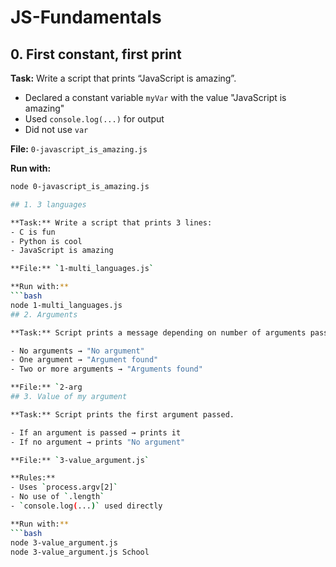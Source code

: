 # JS-Fundamentals

## 0. First constant, first print

**Task:** Write a script that prints “JavaScript is amazing”.

- Declared a constant variable `myVar` with the value "JavaScript is amazing"
- Used `console.log(...)` for output
- Did not use `var`

**File:** `0-javascript_is_amazing.js`

**Run with:**
```bash
node 0-javascript_is_amazing.js

## 1. 3 languages

**Task:** Write a script that prints 3 lines:
- C is fun
- Python is cool
- JavaScript is amazing

**File:** `1-multi_languages.js`

**Run with:**
```bash
node 1-multi_languages.js
## 2. Arguments

**Task:** Script prints a message depending on number of arguments passed.

- No arguments → "No argument"
- One argument → "Argument found"
- Two or more arguments → "Arguments found"

**File:** `2-arg
## 3. Value of my argument

**Task:** Script prints the first argument passed.

- If an argument is passed → prints it
- If no argument → prints "No argument"

**File:** `3-value_argument.js`

**Rules:**
- Uses `process.argv[2]`
- No use of `.length`
- `console.log(...)` used directly

**Run with:**
```bash
node 3-value_argument.js
node 3-value_argument.js School

